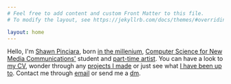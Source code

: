 ```yaml
---
# Feel free to add content and custom Front Matter to this file.
# To modify the layout, see https://jekyllrb.com/docs/themes/#overriding-theme-defaults

layout: home
---
```


Hello, I'm [Shawn Pinciara](https://www.linkedin.com/in/shawn-pinciara/), born [in the millenium](https://en.wikipedia.org/wiki/2000), 
[Computer Science for New Media Communications'](https://www.unimi.it/en/education/computer-science-new-media-communications) student
and [part-time artist](https://no-explenation-for-that-yet-sorry.com).
You can have a look to [my CV](cv), wonder through any [projects I made]()
or just see what [I have been up to](https://instagram.com/shawnpinciara).
Contact me through [email](mailto:shawnpinciara@gmail.com) or send me a [dm](https://instagram.com/shawnpinciara).

